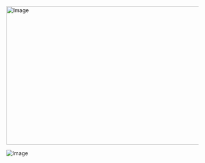 <img width="1172" height="364" alt="Image" src="https://github.com/user-attachments/assets/779f3936-e0cf-4a6e-9394-f661840e54c4" />

![Image](https://github.com/user-attachments/assets/4bd6e7f7-32bb-47d8-863e-7b2f4c3ae6cb)
